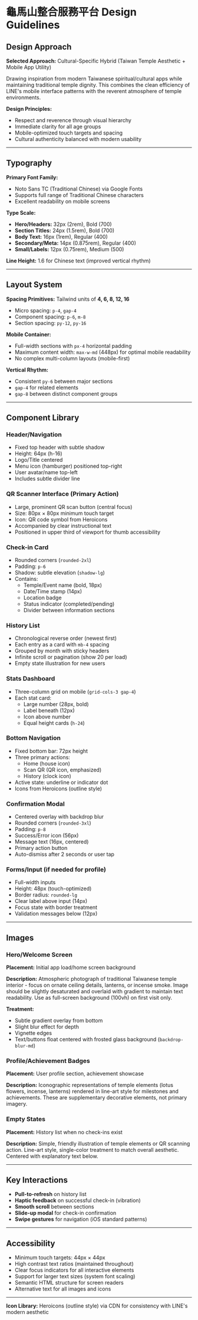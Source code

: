 # 龜馬山整合服務平台 Design Guidelines

## Design Approach

**Selected Approach:** Cultural-Specific Hybrid (Taiwan Temple Aesthetic + Mobile App Utility)

Drawing inspiration from modern Taiwanese spiritual/cultural apps while maintaining traditional temple dignity. This combines the clean efficiency of LINE's mobile interface patterns with the reverent atmosphere of temple environments.

**Design Principles:**
- Respect and reverence through visual hierarchy
- Immediate clarity for all age groups
- Mobile-optimized touch targets and spacing
- Cultural authenticity balanced with modern usability

---

## Typography

**Primary Font Family:** 
- Noto Sans TC (Traditional Chinese) via Google Fonts
- Supports full range of Traditional Chinese characters
- Excellent readability on mobile screens

**Type Scale:**
- **Hero/Headers:** 32px (2rem), Bold (700)
- **Section Titles:** 24px (1.5rem), Bold (700)  
- **Body Text:** 16px (1rem), Regular (400)
- **Secondary/Meta:** 14px (0.875rem), Regular (400)
- **Small/Labels:** 12px (0.75rem), Medium (500)

**Line Height:** 1.6 for Chinese text (improved vertical rhythm)

---

## Layout System

**Spacing Primitives:** Tailwind units of **4, 6, 8, 12, 16**
- Micro spacing: `p-4`, `gap-4`
- Component spacing: `p-6`, `m-8`
- Section spacing: `py-12`, `py-16`

**Mobile Container:**
- Full-width sections with `px-4` horizontal padding
- Maximum content width: `max-w-md` (448px) for optimal mobile readability
- No complex multi-column layouts (mobile-first)

**Vertical Rhythm:**
- Consistent `py-6` between major sections
- `gap-4` for related elements
- `gap-8` between distinct component groups

---

## Component Library

### Header/Navigation
- Fixed top header with subtle shadow
- Height: 64px (h-16)
- Logo/Title centered
- Menu icon (hamburger) positioned top-right
- User avatar/name top-left
- Includes subtle divider line

### QR Scanner Interface (Primary Action)
- Large, prominent QR scan button (central focus)
- Size: 80px × 80px minimum touch target
- Icon: QR code symbol from Heroicons
- Accompanied by clear instructional text
- Positioned in upper third of viewport for thumb accessibility

### Check-in Card
- Rounded corners (`rounded-2xl`)
- Padding: `p-6`
- Shadow: subtle elevation (`shadow-lg`)
- Contains:
  - Temple/Event name (bold, 18px)
  - Date/Time stamp (14px)
  - Location badge
  - Status indicator (completed/pending)
  - Divider between information sections

### History List
- Chronological reverse order (newest first)
- Each entry as a card with `mb-4` spacing
- Grouped by month with sticky headers
- Infinite scroll or pagination (show 20 per load)
- Empty state illustration for new users

### Stats Dashboard
- Three-column grid on mobile (`grid-cols-3 gap-4`)
- Each stat card:
  - Large number (28px, bold)
  - Label beneath (12px)
  - Icon above number
  - Equal height cards (`h-24`)

### Bottom Navigation
- Fixed bottom bar: 72px height
- Three primary actions:
  - Home (house icon)
  - Scan QR (QR icon, emphasized)
  - History (clock icon)
- Active state: underline or indicator dot
- Icons from Heroicons (outline style)

### Confirmation Modal
- Centered overlay with backdrop blur
- Rounded corners (`rounded-3xl`)
- Padding: `p-8`
- Success/Error icon (56px)
- Message text (16px, centered)
- Primary action button
- Auto-dismiss after 2 seconds or user tap

### Forms/Input (if needed for profile)
- Full-width inputs
- Height: 48px (touch-optimized)
- Border radius: `rounded-lg`
- Clear label above input (14px)
- Focus state with border treatment
- Validation messages below (12px)

---

## Images

### Hero/Welcome Screen
**Placement:** Initial app load/home screen background

**Description:** Atmospheric photograph of traditional Taiwanese temple interior - focus on ornate ceiling details, lanterns, or incense smoke. Image should be slightly desaturated and overlaid with gradient to maintain text readability. Use as full-screen background (100vh) on first visit only.

**Treatment:** 
- Subtle gradient overlay from bottom
- Slight blur effect for depth
- Vignette edges
- Text/buttons float centered with frosted glass background (`backdrop-blur-md`)

### Profile/Achievement Badges
**Placement:** User profile section, achievement showcase

**Description:** Iconographic representations of temple elements (lotus flowers, incense, lanterns) rendered in line-art style for milestones and achievements. These are supplementary decorative elements, not primary imagery.

### Empty States
**Placement:** History list when no check-ins exist

**Description:** Simple, friendly illustration of temple elements or QR scanning action. Line-art style, single-color treatment to match overall aesthetic. Centered with explanatory text below.

---

## Key Interactions

- **Pull-to-refresh** on history list
- **Haptic feedback** on successful check-in (vibration)
- **Smooth scroll** between sections
- **Slide-up modal** for check-in confirmation
- **Swipe gestures** for navigation (iOS standard patterns)

---

## Accessibility

- Minimum touch targets: 44px × 44px
- High contrast text ratios (maintained throughout)
- Clear focus indicators for all interactive elements
- Support for larger text sizes (system font scaling)
- Semantic HTML structure for screen readers
- Alternative text for all images and icons

---

**Icon Library:** Heroicons (outline style) via CDN for consistency with LINE's modern aesthetic
